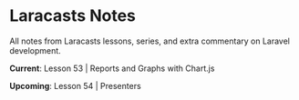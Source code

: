Laracasts Notes
===============
All notes from Laracasts lessons, series, and extra commentary on Laravel
development.

**Current**: Lesson 53 | Reports and Graphs with Chart.js

**Upcoming**: Lesson 54 | Presenters
